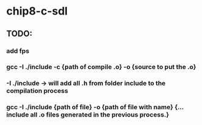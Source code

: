 # chip8-c-sdl
## TODO:
### add fps

### gcc -I ./include -c {path of compile .o} -o {source to put the .o} 
###  -I ./include -> will add all .h from folder include to the compilation process
### gcc -I ./include {path of file} -o {path of file with name} {... include all .o files generated in the previous process.}

